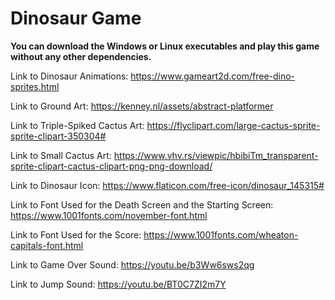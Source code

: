 # Dinosaur Game

**You can download the Windows or Linux executables and play this game without any other dependencies.**


Link to Dinosaur Animations: https://www.gameart2d.com/free-dino-sprites.html

Link to Ground Art: https://kenney.nl/assets/abstract-platformer

Link to Triple-Spiked Cactus Art: https://flyclipart.com/large-cactus-sprite-sprite-clipart-350304#

Link to Small Cactus Art: https://www.vhv.rs/viewpic/hbibiTm_transparent-sprite-clipart-cactus-clipart-png-png-download/ 

Link to Dinosaur Icon: https://www.flaticon.com/free-icon/dinosaur_145315# 

Link to Font Used for the Death Screen and the Starting Screen: https://www.1001fonts.com/november-font.html 

Link to Font Used for the Score: https://www.1001fonts.com/wheaton-capitals-font.html 

Link to Game Over Sound: https://youtu.be/b3Ww6sws2qg 

Link to Jump Sound: https://youtu.be/BT0C7ZI2m7Y 

